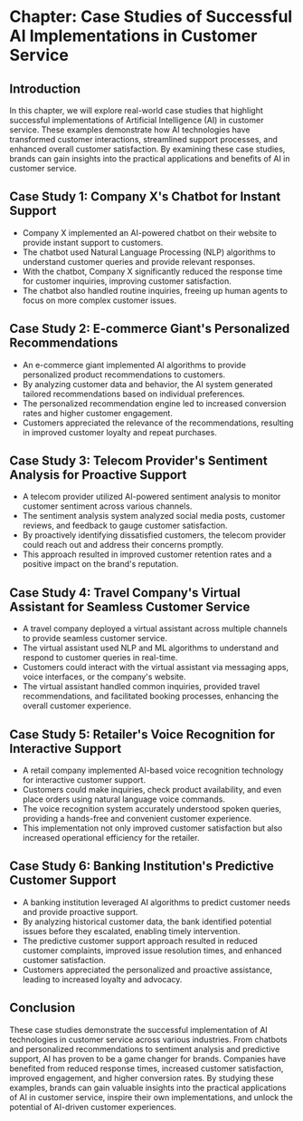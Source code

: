 Chapter: Case Studies of Successful AI Implementations in Customer Service
==========================================================================

Introduction
------------

In this chapter, we will explore real-world case studies that highlight successful implementations of Artificial Intelligence (AI) in customer service. These examples demonstrate how AI technologies have transformed customer interactions, streamlined support processes, and enhanced overall customer satisfaction. By examining these case studies, brands can gain insights into the practical applications and benefits of AI in customer service.

Case Study 1: Company X's Chatbot for Instant Support
-----------------------------------------------------

* Company X implemented an AI-powered chatbot on their website to provide instant support to customers.
* The chatbot used Natural Language Processing (NLP) algorithms to understand customer queries and provide relevant responses.
* With the chatbot, Company X significantly reduced the response time for customer inquiries, improving customer satisfaction.
* The chatbot also handled routine inquiries, freeing up human agents to focus on more complex customer issues.

Case Study 2: E-commerce Giant's Personalized Recommendations
-------------------------------------------------------------

* An e-commerce giant implemented AI algorithms to provide personalized product recommendations to customers.
* By analyzing customer data and behavior, the AI system generated tailored recommendations based on individual preferences.
* The personalized recommendation engine led to increased conversion rates and higher customer engagement.
* Customers appreciated the relevance of the recommendations, resulting in improved customer loyalty and repeat purchases.

Case Study 3: Telecom Provider's Sentiment Analysis for Proactive Support
-------------------------------------------------------------------------

* A telecom provider utilized AI-powered sentiment analysis to monitor customer sentiment across various channels.
* The sentiment analysis system analyzed social media posts, customer reviews, and feedback to gauge customer satisfaction.
* By proactively identifying dissatisfied customers, the telecom provider could reach out and address their concerns promptly.
* This approach resulted in improved customer retention rates and a positive impact on the brand's reputation.

Case Study 4: Travel Company's Virtual Assistant for Seamless Customer Service
------------------------------------------------------------------------------

* A travel company deployed a virtual assistant across multiple channels to provide seamless customer service.
* The virtual assistant used NLP and ML algorithms to understand and respond to customer queries in real-time.
* Customers could interact with the virtual assistant via messaging apps, voice interfaces, or the company's website.
* The virtual assistant handled common inquiries, provided travel recommendations, and facilitated booking processes, enhancing the overall customer experience.

Case Study 5: Retailer's Voice Recognition for Interactive Support
------------------------------------------------------------------

* A retail company implemented AI-based voice recognition technology for interactive customer support.
* Customers could make inquiries, check product availability, and even place orders using natural language voice commands.
* The voice recognition system accurately understood spoken queries, providing a hands-free and convenient customer experience.
* This implementation not only improved customer satisfaction but also increased operational efficiency for the retailer.

Case Study 6: Banking Institution's Predictive Customer Support
---------------------------------------------------------------

* A banking institution leveraged AI algorithms to predict customer needs and provide proactive support.
* By analyzing historical customer data, the bank identified potential issues before they escalated, enabling timely intervention.
* The predictive customer support approach resulted in reduced customer complaints, improved issue resolution times, and enhanced customer satisfaction.
* Customers appreciated the personalized and proactive assistance, leading to increased loyalty and advocacy.

Conclusion
----------

These case studies demonstrate the successful implementation of AI technologies in customer service across various industries. From chatbots and personalized recommendations to sentiment analysis and predictive support, AI has proven to be a game changer for brands. Companies have benefited from reduced response times, increased customer satisfaction, improved engagement, and higher conversion rates. By studying these examples, brands can gain valuable insights into the practical applications of AI in customer service, inspire their own implementations, and unlock the potential of AI-driven customer experiences.

